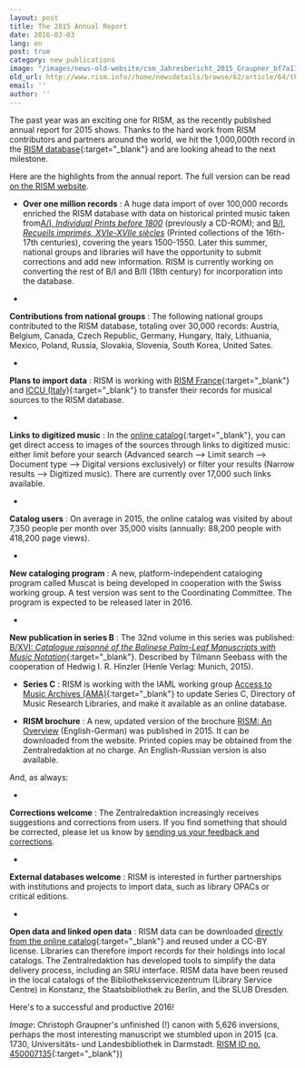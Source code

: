 ```yaml
---
layout: post
title: The 2015 Annual Report
date: 2016-03-03
lang: en
post: true
category: new_publications
image: "/images/news-old-website/csm_Jahresbericht_2015_Graupner_bf7a17b880.jpg"
old_url: http://www.rism.info//home/newsdetails/browse/62/article/64/the-2015-annual-report.html
email: ''
author: ''
---
```


The past year was an exciting one for RISM, as the recently published annual report for 2015 shows. Thanks to the hard work from RISM contributors and partners around the world, we hit the 1,000,000th record in the [RISM database](https://opac.rism.info/metaopac/start.do?View=rism){:target="_blank"} and are looking ahead to the next milestone.

Here are the highlights from the annual report. The full version can be read [on the RISM website](/publications/annual-reports/2015.html).

- **Over one million records** : A huge data import of over 100,000 records enriched the RISM database with data on historical printed music taken from[A/I, _Individual Prints before 1800_](/publications.html#c36) (previously a CD-ROM); and [B/I, _Recueils imprimés, XVIe-XVIIe siècles_](/publications.html#c2619) (Printed collections of the 16th-17th centuries), covering the years 1500-1550. Later this summer, national groups and libraries will have the opportunity to submit corrections and add new information. RISM is currently working on converting the rest of B/I and B/II (18th century) for incorporation into the database.

-

**Contributions from national groups** : The following national groups contributed to the RISM database, totaling over 30,000 records: Austria, Belgium, Canada, Czech Republic, Germany, Hungary, Italy, Lithuania, Mexico, Poland, Russia, Slovakia, Slovenia, South Korea, United Sates.

-

**Plans to import data** : RISM is working with [RISM France](http://ccfr.bnf.fr/){:target="_blank"} and [ICCU (Italy)](http://www.sbn.it/opacsbn/opac/iccu/musica.jsp){:target="_blank"} to transfer their records for musical sources to the RISM database.

-

**Links to digitized music** : In the [online catalog](https://opac.rism.info/metaopac/start.do?View=rism&SearchType=2&Language=en){:target="_blank"}, you can get direct access to images of the sources through links to digitized music: either limit before your search (Advanced search --\> Limit search --\> Document type --\> Digital versions exclusively) or filter your results (Narrow results --\> Digitized music). There are currently over 17,000 such links available.

-

**Catalog users** : On average in 2015, the online catalog was visited by about 7,350 people per month over 35,000 visits (annually: 88,200 people with 418,200 page views).

-

**New cataloging program** : A new, platform-independent cataloging program called Muscat is being developed in cooperation with the Swiss working group. A test version was sent to the Coordinating Committee. The program is expected to be released later in 2016.

-

**New publication in series B** : The 32nd volume in this series was published: [B/XVI: _Catalogue raisonné of the Balinese Palm-Leaf Manuscripts with Music Notation_](/new_publications/2015/10/29/new-volume-in-risms-series-b-balinese-palmleaf.html){:target="_blank"}. Described by Tilmann Seebass with the cooperation of Hedwig I. R. Hinzler (Henle Verlag: Munich, 2015).

- **Series C** : RISM is working with the IAML working group [Access to Music Archives (AMA)](http://www.iaml.info/working-group-access-music-archives-project){:target="_blank"} to update Series C, Directory of Music Research Libraries, and make it available as an online database.

- **RISM brochure** : A new, updated version of the brochure [RISM: An Overview](/publications/brochures.html) (English-German) was published in 2015. It can be downloaded from the website. Printed copies may be obtained from the Zentralredaktion at no charge. An English-Russian version is also available.

And, as always:

-

**Corrections welcome** : The Zentralredaktion increasingly receives suggestions and corrections from users. If you find something that should be corrected, please let us know by [sending us your feedback and corrections](/service/feedback.html).

-

**External databases welcome** : RISM is interested in further partnerships with institutions and projects to import data, such as library OPACs or critical editions.

-

**Open data and linked open data** : RISM data can be downloaded [directly from the online catalog](https://opac.rism.info/index.php?id=8&L=1&id=8){:target="_blank"} and reused under a CC-BY license. Libraries can therefore import records for their holdings into local catalogs. The Zentralredaktion has developed tools to simplify the data delivery process, including an SRU interface. RISM data have been reused in the local catalogs of the Bibliotheksservicezentrum (Library Service Centre) in Konstanz, the Staatsbibliothek zu Berlin, and the SLUB Dresden.


Here's to a successful and productive 2016!

_Image_: Christoph Graupner's unfinished (!) canon with 5,626 inversions, perhaps the most interesting manuscript we stumbled upon in 2015 (ca. 1730, Universitäts- und Landesbibliothek in Darmstadt. [RISM ID no. 450007135](https://opac.rism.info/search?id=450007135){:target="_blank"})

